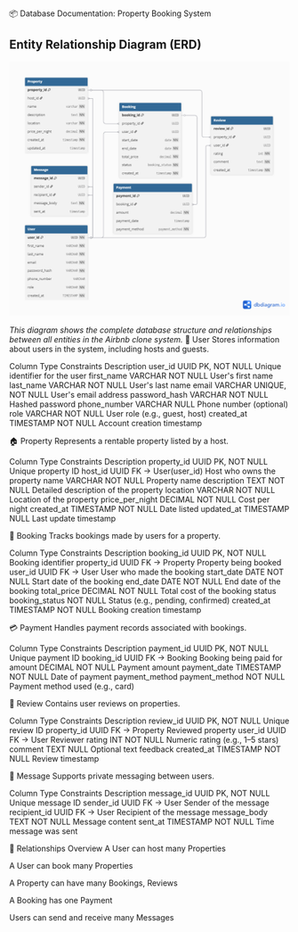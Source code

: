 📦 Database Documentation: Property Booking System

## Entity Relationship Diagram (ERD)

![ERD Diagram](erd.png)

*This diagram shows the complete database structure and relationships between all entities in the Airbnb clone system.*
🔹 User
Stores information about users in the system, including hosts and guests.

Column	Type	Constraints	Description
user_id	UUID	PK, NOT NULL	Unique identifier for the user
first_name	VARCHAR	NOT NULL	User's first name
last_name	VARCHAR	NOT NULL	User's last name
email	VARCHAR	UNIQUE, NOT NULL	User's email address
password_hash	VARCHAR	NOT NULL	Hashed password
phone_number	VARCHAR	NULL	Phone number (optional)
role	VARCHAR	NOT NULL	User role (e.g., guest, host)
created_at	TIMESTAMP	NOT NULL	Account creation timestamp

🏠 Property
Represents a rentable property listed by a host.

Column	Type	Constraints	Description
property_id	UUID	PK, NOT NULL	Unique property ID
host_id	UUID	FK → User(user_id)	Host who owns the property
name	VARCHAR	NOT NULL	Property name
description	TEXT	NOT NULL	Detailed description of the property
location	VARCHAR	NOT NULL	Location of the property
price_per_night	DECIMAL	NOT NULL	Cost per night
created_at	TIMESTAMP	NOT NULL	Date listed
updated_at	TIMESTAMP	NULL	Last update timestamp

📅 Booking
Tracks bookings made by users for a property.

Column	Type	Constraints	Description
booking_id	UUID	PK, NOT NULL	Booking identifier
property_id	UUID	FK → Property	Property being booked
user_id	UUID	FK → User	User who made the booking
start_date	DATE	NOT NULL	Start date of the booking
end_date	DATE	NOT NULL	End date of the booking
total_price	DECIMAL	NOT NULL	Total cost of the booking
status	booking_status	NOT NULL	Status (e.g., pending, confirmed)
created_at	TIMESTAMP	NOT NULL	Booking creation timestamp

💳 Payment
Handles payment records associated with bookings.

Column	Type	Constraints	Description
payment_id	UUID	PK, NOT NULL	Unique payment ID
booking_id	UUID	FK → Booking	Booking being paid for
amount	DECIMAL	NOT NULL	Payment amount
payment_date	TIMESTAMP	NOT NULL	Date of payment
payment_method	payment_method	NOT NULL	Payment method used (e.g., card)

📝 Review
Contains user reviews on properties.

Column	Type	Constraints	Description
review_id	UUID	PK, NOT NULL	Unique review ID
property_id	UUID	FK → Property	Reviewed property
user_id	UUID	FK → User	Reviewer
rating	INT	NOT NULL	Numeric rating (e.g., 1–5 stars)
comment	TEXT	NULL	Optional text feedback
created_at	TIMESTAMP	NOT NULL	Review timestamp

💬 Message
Supports private messaging between users.

Column	Type	Constraints	Description
message_id	UUID	PK, NOT NULL	Unique message ID
sender_id	UUID	FK → User	Sender of the message
recipient_id	UUID	FK → User	Recipient of the message
message_body	TEXT	NOT NULL	Message content
sent_at	TIMESTAMP	NOT NULL	Time message was sent

🔗 Relationships Overview
A User can host many Properties

A User can book many Properties

A Property can have many Bookings, Reviews

A Booking has one Payment

Users can send and receive many Messages

